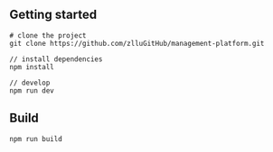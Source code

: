 ## Getting started
```bush
# clone the project
git clone https://github.com/zlluGitHub/management-platform.git

// install dependencies
npm install

// develop
npm run dev
```

## Build
```bush
npm run build
```
